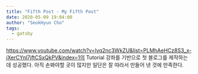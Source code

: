 ```yaml
---
title: "Fifth Post - My Fifth Post"
date: 2020-05-09 19:04:00
author: "SeokHyun Cho"
tags:
  - gatsby
---
```


https://www.youtube.com/watch?v=lvq2nc3WkZU&list=PLMhAeHCz8S3_x-jXerCYnl7jftCSxQkPV&index=1의 Tutorial 강좌를 기반으로 첫 블로그를 제작하는데 성공했다. 아직 손봐야할 곳이 많지만 일단은 잘 따라서 만들어 낸 것에 만족한다.
